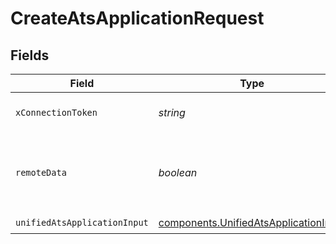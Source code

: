 # CreateAtsApplicationRequest


## Fields

| Field                                                                                          | Type                                                                                           | Required                                                                                       | Description                                                                                    | Example                                                                                        |
| ---------------------------------------------------------------------------------------------- | ---------------------------------------------------------------------------------------------- | ---------------------------------------------------------------------------------------------- | ---------------------------------------------------------------------------------------------- | ---------------------------------------------------------------------------------------------- |
| `xConnectionToken`                                                                             | *string*                                                                                       | :heavy_check_mark:                                                                             | The connection token                                                                           |                                                                                                |
| `remoteData`                                                                                   | *boolean*                                                                                      | :heavy_minus_sign:                                                                             | Set to true to include data from the original Ats software.                                    | false                                                                                          |
| `unifiedAtsApplicationInput`                                                                   | [components.UnifiedAtsApplicationInput](../../models/components/unifiedatsapplicationinput.md) | :heavy_check_mark:                                                                             | N/A                                                                                            |                                                                                                |